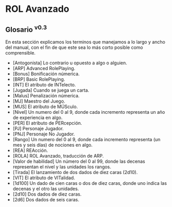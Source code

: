 # ROL Avanzado
## Glosario <sup>v0.3</sup>

En esta sección explicamos los terminos que manejamos a lo largo y ancho del manual, con el fin de que este sea lo más corto posible como comprensible.

* [Antogonista] Lo contrario u opuesto a algo o alguien.
* [ARP] Advanced RolePlaying.
* [Bonus] Bonificación númerica. 
* [BRP] Basic RolePlaying.
* [INT] El atributo de INTelecto.
* [Jugada] Cuando se juega un carta.
* [Malus] Penalización númerica. 
* [MJ] Maestro del Juego.
* [MUS] El atributo de MÚSculo.
* [Nivel] Un numero del 0 al 9, donde cada incremento representa un año de experiencia en algo.
* [PER] El atributo de PERcepción.
* [PJ] Personaje Jugador.
* [PNJ] Personaje No Jugador.
* [Rango] Un numero del 0 al 9, donde cada incremento representa (un mes y seis días) de nociones en algo.
* [REA] REAcción.
* [ROLA] ROL Avanzado, traducción de ARP.
* [Valor de habilidad] Un número del 0 al 99, donde las decenas representan el nivel y las unidades los rangos.
* [Tirada] El lanzamiento de dos dados de diez caras (2d10).
* [VIT] El atributo de VITalidad.
* [1d100] Un dado de cien caras o dos de diez caras, donde uno indica las decenas y el otro las unidades. 
* [2d10] Dos dados de diez caras.
* [2d6] Dos dados de seis caras.
